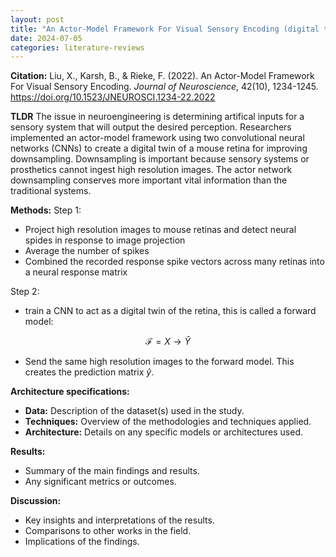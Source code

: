 ```yaml
---
layout: post
title: "An Actor-Model Framework For Visual Sensory Encoding (digital twin)"
date: 2024-07-05
categories: literature-reviews
---
```


**Citation:**
Liu, X., Karsh, B., & Rieke, F. (2022). An Actor-Model Framework For Visual Sensory Encoding. *Journal of Neuroscience*, 42(10), 1234-1245. https://doi.org/10.1523/JNEUROSCI.1234-22.2022

**TLDR**
The issue in neuroengineering is determining artifical inputs for a sensory system that will output the desired perception. Researchers implemented an actor-model framework using two convolutional neural networks (CNNs) to create a digital twin of a mouse retina for improving downsampling. Downsampling is important because sensory systems or prosthetics cannot ingest high resolution images. The actor network downsampling conserves more important vital information than the traditional systems. 


**Methods:**
Step 1: 
- Project high resolution images to mouse retinas and detect neural spides in response to image projection 
- Average the number of spikes
- Combined the recorded response spike vectors across many retinas into a neural response matrix

Step 2: 
- train a CNN to act as a digital twin of the retina, this is called a forward model: 

$$ \mathcal{F} = X \rightarrow \hat{Y} $$

- Send the same high resolution images to the forward model. This creates the prediction matrix $\hat{y}$. 


**Architecture specifications:**
- **Data:** Description of the dataset(s) used in the study.
- **Techniques:** Overview of the methodologies and techniques applied.
- **Architecture:** Details on any specific models or architectures used.

**Results:**
- Summary of the main findings and results.
- Any significant metrics or outcomes.

**Discussion:**
- Key insights and interpretations of the results.
- Comparisons to other works in the field.
- Implications of the findings.
